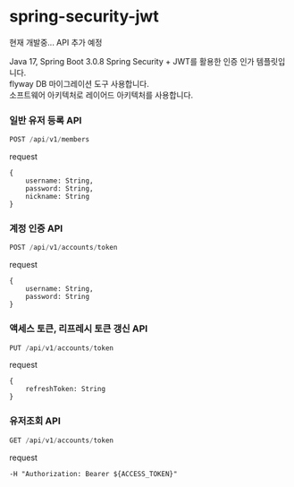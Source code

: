# spring-security-jwt

현재 개발중... API 추가 예정

Java 17, Spring Boot 3.0.8
Spring Security + JWT를 활용한 인증 인가 템플릿입니다.  
flyway DB 마이그레이션 도구 사용합니다.  
소프트웨어 아키텍처로 레이어드 아키텍처를 사용합니다.  


### 일반 유저 등록 API  
```java  
POST /api/v1/members   
```
request
```  
{
    username: String,
    password: String,
    nickname: String
}
```


### 계정 인증 API
```java
POST /api/v1/accounts/token
```
request
```  
{
    username: String,
    password: String
}
```


### 액세스 토큰, 리프레시 토큰 갱신 API
```java
PUT /api/v1/accounts/token
```
request
```  
{
    refreshToken: String
}
```


### 유저조회 API
```java
GET /api/v1/accounts/token
```
request
```  
-H "Authorization: Bearer ${ACCESS_TOKEN}"
```
